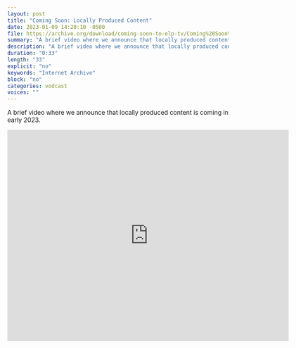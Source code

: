```yaml
---
layout: post
title: "Coming Soon: Locally Produced Content"
date: 2023-01-09 14:20:10 -0500
file: https://archive.org/download/coming-soon-to-elp-tv/Coming%20Soon%20To%20ELP%20TV.mp4
summary: "A brief video where we announce that locally produced content is coming in early 2023."
description: "A brief video where we announce that locally produced content is coming in early 2023."
duration: "0:33"
length: "33"
explicit: "no" 
keywords: "Internet Archive"
block: "no" 
categories: vodcast
voices: ""
---
```


A brief video where we announce that locally produced content is coming in early 2023.

<iframe src="https://archive.org/embed/coming-soon-to-elp-tv" width="640" height="480" frameborder="0" webkitallowfullscreen="true" mozallowfullscreen="true" allowfullscreen></iframe>
